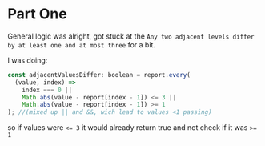 # Part One

General logic was alright, got stuck at the `Any two adjacent levels differ by at least one and at most three` for a bit.

I was doing:

```js
const adjacentValuesDiffer: boolean = report.every(
  (value, index) =>
    index === 0 ||
    Math.abs(value - report[index - 1]) <= 3 ||
    Math.abs(value - report[index - 1]) >= 1
); //(mixed up || and &&, wich lead to values <1 passing)
```

so if values were `<= 3` it would already return true and not check if it was `>= 1`
